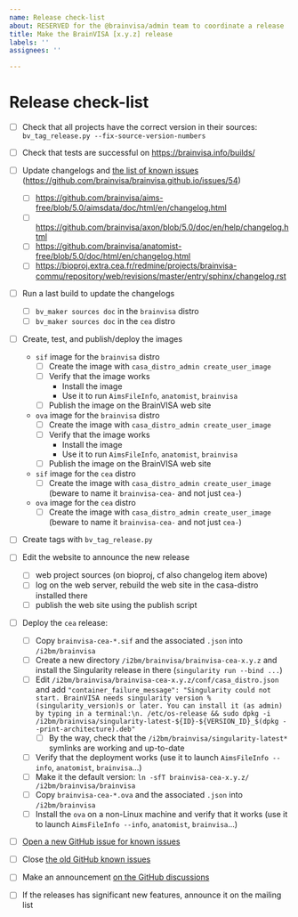 ```yaml
---
name: Release check-list
about: RESERVED for the @brainvisa/admin team to coordinate a release
title: Make the BrainVISA [x.y.z] release
labels: ''
assignees: ''

---
```


# Release check-list

- [ ] Check that all projects have the correct version in their sources: `bv_tag_release.py --fix-source-version-numbers`

- [ ] Check that tests are successful on https://brainvisa.info/builds/

- [ ] Update changelogs and [the list of known issues](https://github.com/brainvisa/brainvisa.github.io/issues?q=%22Known+issues+of+BrainVISA%22+is%3Aissue+is%3Aopen) (https://github.com/brainvisa/brainvisa.github.io/issues/54)
  - [ ] https://github.com/brainvisa/aims-free/blob/5.0/aimsdata/doc/html/en/changelog.html
  - [ ] https://github.com/brainvisa/axon/blob/5.0/doc/en/help/changelog.html
  - [ ] https://github.com/brainvisa/anatomist-free/blob/5.0/doc/html/en/changelog.html
  - [ ] https://bioproj.extra.cea.fr/redmine/projects/brainvisa-commu/repository/web/revisions/master/entry/sphinx/changelog.rst

- [ ] Run a last build to update the changelogs 
  - [ ] `bv_maker sources doc` in the `brainvisa` distro
  - [ ] `bv_maker sources doc` in the `cea` distro

- [ ] Create, test, and publish/deploy the images
  - `sif` image for the `brainvisa` distro
    - [ ] Create the image with `casa_distro_admin create_user_image`
    - [ ] Verify that the image works
      - Install the image
      - Use it to run `AimsFileInfo`, `anatomist`, `brainvisa`
    - [ ] Publish the image on the BrainVISA web site

  - `ova` image for the `brainvisa` distro
    - [ ] Create the image with `casa_distro_admin create_user_image`
    - [ ] Verify that the image works
      - Install the image
      - Use it to run `AimsFileInfo`, `anatomist`, `brainvisa`
    - [ ] Publish the image on the BrainVISA web site

  - `sif` image for the `cea` distro
    - [ ] Create the image with `casa_distro_admin create_user_image` (beware to name it `brainvisa-cea-` and not just `cea-`)

  - `ova` image for the `cea` distro
    - [ ] Create the image with `casa_distro_admin create_user_image` (beware to name it `brainvisa-cea-` and not just `cea-`)

- [ ] Create tags with `bv_tag_release.py`

- [ ] Edit the website to announce the new release
  - [ ] web project sources (on bioproj, cf also changelog item above)
  - [ ] log on the web server, rebuild the web site in the casa-distro installed there
  - [ ] publish the web site using the publish script

- [ ] Deploy the `cea` release:
  - [ ] Copy `brainvisa-cea-*.sif` and the associated `.json` into `/i2bm/brainvisa`
  - [ ] Create a new directory `/i2bm/brainvisa/brainvisa-cea-x.y.z` and install the Singularity release in there (`singularity run --bind ...`)
  - [ ] Edit `/i2bm/brainvisa/brainvisa-cea-x.y.z/conf/casa_distro.json` and add `"container_failure_message": "Singularity could not start. BrainVISA needs singularity version %(singularity_version)s or later. You can install it (as admin) by typing in a terminal:\n. /etc/os-release && sudo dpkg -i /i2bm/brainvisa/singularity-latest-${ID}-${VERSION_ID}_$(dpkg --print-architecture).deb"`
    - [ ] By the way, check that the `/i2bm/brainvisa/singularity-latest*` symlinks are working and up-to-date
  - [ ] Verify that the deployment works (use it to launch `AimsFileInfo --info`, `anatomist`, `brainvisa`...)
  - [ ] Make it the default version: `ln -sfT brainvisa-cea-x.y.z/ /i2bm/brainvisa/brainvisa`
  - [ ] Copy `brainvisa-cea-*.ova` and the associated `.json` into `/i2bm/brainvisa`
  - [ ] Install the `ova` on a non-Linux machine and verify that it works (use it to launch `AimsFileInfo --info`, `anatomist`, `brainvisa`...)

- [ ] [Open a new GitHub issue for known issues](https://github.com/brainvisa/brainvisa.github.io/issues/new?template=known-issues-of-a-brainvisa-release.md&title=Known+issues+for+BrainVISA+x.y.z)

- [ ] Close [the old GitHub known issues](https://github.com/brainvisa/brainvisa.github.io/issues?q=%22Known+issues+of+BrainVISA%22+is%3Aissue+is%3Aopen)

- [ ] Make an announcement [on the GitHub discussions](https://github.com/brainvisa/brainvisa.github.io/discussions/new)

- [ ] If the releases has significant new features, announce it on the mailing list
